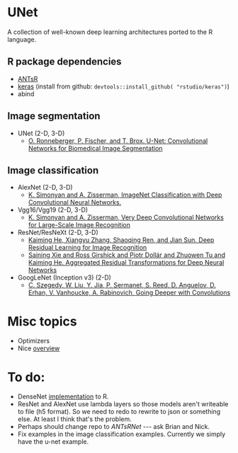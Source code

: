 # UNet

A collection of well-known deep learning architectures ported to the R language.

## R package dependencies

* [ANTsR](https://github.com/stnava/ANTsR)
* [keras](https://github.com/rstudio/keras) (install from github: ``devtools::install_github( "rstudio/keras")``)
* abind

## Image segmentation

* UNet (2-D, 3-D)
    * [O. Ronneberger, P. Fischer, and T. Brox.  U-Net: Convolutional Networks for Biomedical Image Segmentation](https://arxiv.org/abs/1505.04597)

## Image classification 

* AlexNet (2-D, 3-D)
    * [K. Simonyan and A. Zisserman, ImageNet Classification with Deep Convolutional Neural Networks.](http://papers.nips.cc/paper/4824-imagenet-classification-with-deep-convolutional-neural-networks.pdf)
* Vgg16/Vgg19 (2-D, 3-D)
    * [K. Simonyan and A. Zisserman, Very Deep Convolutional Networks for Large-Scale Image Recognition](https://arxiv.org/abs/1409.1556)
* ResNet/ResNeXt (2-D, 3-D)
    * [Kaiming He, Xiangyu Zhang, Shaoqing Ren, and Jian Sun.  Deep Residual Learning for Image Recognition](https://arxiv.org/abs/1512.03385)
    * [Saining Xie and Ross Girshick and Piotr Dollár and Zhuowen Tu and Kaiming He.  Aggregated Residual Transformations for Deep Neural Networks](https://arxiv.org/abs/1611.05431)
* GoogLeNet (Inception v3) (2-D)
    * [C. Szegedy, W. Liu, Y. Jia, P. Sermanet, S. Reed, D. Anguelov, D. Erhan, V. Vanhoucke, A. Rabinovich, Going Deeper with Convolutions](https://arxiv.org/abs/1512.00567)

# Misc topics

* Optimizers
* Nice [overview](https://adeshpande3.github.io/adeshpande3.github.io/The-9-Deep-Learning-Papers-You-Need-To-Know-About.html)

# To do:

* DenseNet [implementation](https://github.com/tdeboissiere/DeepLearningImplementations/blob/master/DenseNet/densenet.py) to R.
* ResNet and AlexNet use lambda layers so those models aren't writeable to file (h5 format).  So we need to redo to rewrite to json or something else.  At least I think that's the problem. 
* Perhaps should change repo to _ANTsRNet_ --- ask Brian and Nick.
* Fix examples in the image classification examples.  Currently we simply have the u-net example.

